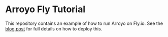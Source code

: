 # Arroyo Fly Tutorial

This repository contains an example of how to run Arroyo on Fly.io. See the [blog post](https://www.arroyo.dev/blog/arroyo-on-fly) for
full details on how to deploy this.
